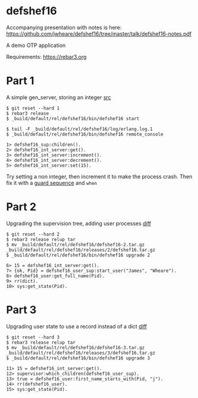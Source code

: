 defshef16
=====

Accompanying presentation with notes is here:
https://github.com/jwheare/defshef16/tree/master/talk/defshef16-notes.pdf

A demo OTP application

Requirements: https://rebar3.org

# Part 1
A simple gen_server, storing an integer [src](https://github.com/jwheare/defshef16/tree/master/apps/defshef16/src)

    $ git reset --hard 1
    $ rebar3 release
    $ _build/default/rel/defshef16/bin/defshef16 start
    
    $ tail -F _build/default/rel/defshef16/log/erlang.log.1
    $ _build/default/rel/defshef16/bin/defshef16 remote_console
    
    1> defshef16_sup:children().
    2> defshef16_int_server:get().
    3> defshef16_int_server:increment().
    4> defshef16_int_server:decrement().
    5> defshef16_int_server:set(15).
    
Try setting a non integer, then increment it to make the process crash. Then fix it with a [guard sequence](http://erlang.org/doc/reference_manual/expressions.html#id81912) and `when`

# Part 2
Upgrading the supervision tree, adding user processes [diff](https://github.com/jwheare/defshef16/compare/1...2)

    $ git reset --hard 2
    $ rebar3 release relup tar
    $ mv _build/default/rel/defshef16/defshef16-2.tar.gz _build/default/rel/defshef16/releases/2/defshef16.tar.gz
    $ _build/default/rel/defshef16/bin/defshef16 upgrade 2
    
    6> 15 = defshef16_int_server:get().
    7> {ok, Pid} = defshef16_user_sup:start_user("James", "Wheare").
    8> defshef16_user:get_full_name(Pid).
    9> rr(dict).
    10> sys:get_state(Pid).

# Part 3
Upgrading user state to use a record instead of a dict [diff](https://github.com/jwheare/defshef16/compare/2...3)

    $ git reset --hard 3
    $ rebar3 release relup tar
    $ mv _build/default/rel/defshef16/defshef16-3.tar.gz _build/default/rel/defshef16/releases/3/defshef16.tar.gz
    $ _build/default/rel/defshef16/bin/defshef16 upgrade 3
    
    11> 15 = defshef16_int_server:get().
    12> supervisor:which_children(defshef16_user_sup).
    13> true = defshef16_user:first_name_starts_with(Pid, "j").
    14> rr(defshef16_user).
    15> sys:get_state(Pid).

